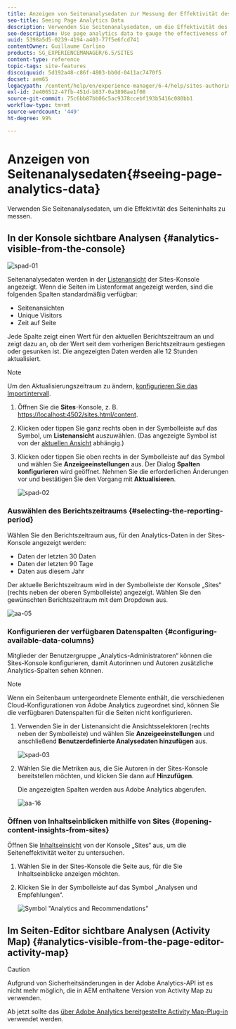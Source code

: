 ```yaml
---
title: Anzeigen von Seitenanalysedaten zur Messung der Effektivität des Seiteninhalts
seo-title: Seeing Page Analytics Data
description: Verwenden Sie Seitenanalysedaten, um die Effektivität des Seiteninhalts zu messen.
seo-description: Use page analytics data to gauge the effectiveness of their page content
uuid: 5398a5d5-0239-4194-a403-77f5e6fcd741
contentOwner: Guillaume Carlino
products: SG_EXPERIENCEMANAGER/6.5/SITES
content-type: reference
topic-tags: site-features
discoiquuid: 5d192a48-c86f-4803-bb0d-0411ac7470f5
docset: aem65
legacypath: /content/help/en/experience-manager/6-4/help/sites-authoring/pa-using.html
exl-id: 2e406512-47fb-451d-b837-0a3898ae1f08
source-git-commit: 75c6bb87bb06c5ac9378ccebf193b5416c080bb1
workflow-type: tm+mt
source-wordcount: '449'
ht-degree: 99%

---
```


# Anzeigen von Seitenanalysedaten{#seeing-page-analytics-data}

Verwenden Sie Seitenanalysedaten, um die Effektivität des Seiteninhalts zu messen.

## In der Konsole sichtbare Analysen {#analytics-visible-from-the-console}

![spad-01](assets/spad-01.png)

Seitenanalysedaten werden in der [Listenansicht](/help/sites-authoring/basic-handling.md#list-view) der Sites-Konsole angezeigt. Wenn die Seiten im Listenformat angezeigt werden, sind die folgenden Spalten standardmäßig verfügbar:

* Seitenansichten
* Unique Visitors
* Zeit auf Seite

Jede Spalte zeigt einen Wert für den aktuellen Berichtszeitraum an und zeigt dazu an, ob der Wert seit dem vorherigen Berichtszeitraum gestiegen oder gesunken ist. Die angezeigten Daten werden alle 12 Stunden aktualisiert.

>[!NOTE]
>
>Um den Aktualisierungszeitraum zu ändern, [konfigurieren Sie das Importintervall](/help/sites-administering/adobeanalytics-connect.md#configuring-the-import-interval).

1. Öffnen Sie die **Sites**-Konsole, z. B. [https://localhost:4502/sites.html/content](https://localhost:4502/sites.html/content).
1. Klicken oder tippen Sie ganz rechts oben in der Symbolleiste auf das Symbol, um **Listenansicht** auszuwählen. (Das angezeigte Symbol ist von der [aktuellen Ansicht](/help/sites-authoring/basic-handling.md#viewing-and-selecting-resources) abhängig.)

1. Klicken oder tippen Sie oben rechts in der Symbolleiste auf das Symbol und wählen Sie **Anzeigeeinstellungen** aus. Der Dialog **Spalten konfigurieren** wird geöffnet. Nehmen Sie die erforderlichen Änderungen vor und bestätigen Sie den Vorgang mit **Aktualisieren**.

   ![spad-02](assets/spad-02.png)

### Auswählen des Berichtszeitraums {#selecting-the-reporting-period}

Wählen Sie den Berichtszeitraum aus, für den Analytics-Daten in der Sites-Konsole angezeigt werden:

* Daten der letzten 30   Daten
* Daten der letzten 90 Tage
* Daten aus diesem Jahr

Der aktuelle Berichtszeitraum wird in der Symbolleiste der Konsole „Sites“ (rechts neben der oberen Symbolleiste) angezeigt. Wählen Sie den gewünschten Berichtszeitraum mit dem Dropdown aus.

![aa-05](assets/aa-05.png)

### Konfigurieren der verfügbaren Datenspalten {#configuring-available-data-columns}

Mitglieder der Benutzergruppe „Analytics-Administratoren“ können die Sites-Konsole konfigurieren, damit Autorinnen und Autoren zusätzliche Analytics-Spalten sehen können.

>[!NOTE]
>
>Wenn ein Seitenbaum untergeordnete Elemente enthält, die verschiedenen Cloud-Konfigurationen von Adobe Analytics zugeordnet sind, können Sie die verfügbaren Datenspalten für die Seiten nicht konfigurieren.

1. Verwenden Sie in der Listenansicht die Ansichtsselektoren (rechts neben der Symbolleiste) und wählen Sie **Anzeigeeinstellungen** und anschließend **Benutzerdefinierte Analysedaten hinzufügen** aus.

   ![spad-03](assets/spad-03.png)

1. Wählen Sie die Metriken aus, die Sie Autoren in der Sites-Konsole bereitstellen möchten, und klicken Sie dann auf **Hinzufügen**.

   Die angezeigten Spalten werden aus Adobe Analytics abgerufen.

   ![aa-16](assets/aa-16.png)

### Öffnen von Inhaltseinblicken mithilfe von Sites {#opening-content-insights-from-sites}

Öffnen Sie [Inhaltseinsicht](/help/sites-authoring/content-insights.md) von der Konsole „Sites“ aus, um die Seiteneffektivität weiter zu untersuchen.

1. Wählen Sie in der Sites-Konsole die Seite aus, für die Sie Inhaltseinblicke anzeigen möchten.
1. Klicken Sie in der Symbolleiste auf das Symbol „Analysen und Empfehlungen“.

   ![Symbol &quot;Analytics and Recommendations&quot;](do-not-localize/chlimage_1-14.png)

## Im Seiten-Editor sichtbare Analysen (Activity Map) {#analytics-visible-from-the-page-editor-activity-map}

>[!CAUTION]
>
>Aufgrund von Sicherheitsänderungen in der Adobe Analytics-API ist es nicht mehr möglich, die in AEM enthaltene Version von Activity Map zu verwenden.
>
>Ab jetzt sollte das [über Adobe Analytics bereitgestellte Activity Map-Plug-in](https://experienceleague.adobe.com/docs/analytics/analyze/activity-map/getting-started/get-started-users/activitymap-install.html?lang=de) verwendet werden.
